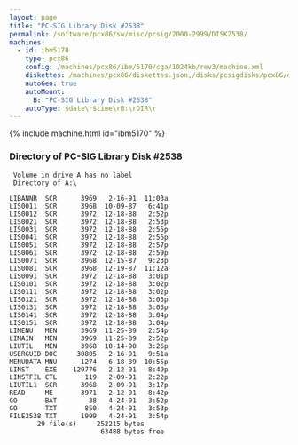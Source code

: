 ```yaml
---
layout: page
title: "PC-SIG Library Disk #2538"
permalink: /software/pcx86/sw/misc/pcsig/2000-2999/DISK2538/
machines:
  - id: ibm5170
    type: pcx86
    config: /machines/pcx86/ibm/5170/cga/1024kb/rev3/machine.xml
    diskettes: /machines/pcx86/diskettes.json,/disks/pcsigdisks/pcx86/diskettes.json
    autoGen: true
    autoMount:
      B: "PC-SIG Library Disk #2538"
    autoType: $date\r$time\rB:\rDIR\r
---
```


{% include machine.html id="ibm5170" %}

### Directory of PC-SIG Library Disk #2538

     Volume in drive A has no label
     Directory of A:\

    LIBANNR  SCR      3969   2-16-91  11:03a
    LIS0011  SCR      3968  10-09-87   6:41p
    LIS0012  SCR      3972  12-18-88   2:52p
    LIS0021  SCR      3972  12-18-88   2:53p
    LIS0031  SCR      3972  12-18-88   2:55p
    LIS0041  SCR      3972  12-18-88   2:56p
    LIS0051  SCR      3972  12-18-88   2:57p
    LIS0061  SCR      3972  12-18-88   2:59p
    LIS0071  SCR      3968  12-15-87   9:23p
    LIS0081  SCR      3968  12-19-87  11:12a
    LIS0091  SCR      3972  12-18-88   3:01p
    LIS0101  SCR      3972  12-18-88   3:02p
    LIS0111  SCR      3972  12-18-88   3:02p
    LIS0121  SCR      3972  12-18-88   3:03p
    LIS0131  SCR      3972  12-18-88   3:03p
    LIS0141  SCR      3972  12-18-88   3:04p
    LIS0151  SCR      3972  12-18-88   3:04p
    LIMENU   MEN      3969  11-25-89   2:54p
    LIMAIN   MEN      3969  11-25-89   2:52p
    LIUTIL   MEN      3968  10-14-90   3:26p
    USERGUID DOC     30805   2-16-91   9:51a
    MENUDATA MNU      1274   6-18-89  10:55p
    LINST    EXE    129776   2-12-91   8:49p
    LINSTFIL CTL       119   2-09-91   2:22p
    LIUTIL1  SCR      3968   2-09-91   3:17p
    READ     ME       3971   2-12-91   8:42p
    GO       BAT        38   4-24-91   3:52p
    GO       TXT       850   4-24-91   3:53p
    FILE2538 TXT      1999   4-24-91   3:54p
           29 file(s)     252215 bytes
                           63488 bytes free
